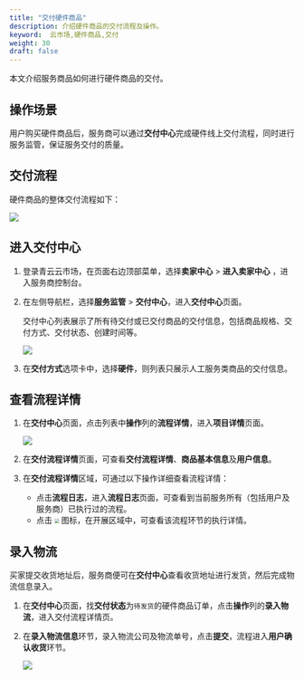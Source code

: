 ```yaml
---
title: "交付硬件商品"
description: 介绍硬件商品的交付流程及操作。
keyword:  云市场,硬件商品,交付
weight: 30
draft: false
---
```


本文介绍服务商品如何进行硬件商品的交付。

## 操作场景

用户购买硬件商品后，服务商可以通过**交付中心**完成硬件线上交付流程，同时进行服务监管，保证服务交付的质量。

## 交付流程

硬件商品的整体交付流程如下：

![](/appcenter/market/_images/hardware_delivery_process.svg)

## 进入交付中心

1. 登录青云云市场，在页面右边顶部菜单，选择**卖家中心** > **进入卖家中心** ，进入服务商控制台。

2. 在左侧导航栏，选择**服务监管** > **交付中心**，进入**交付中心**页面。

   交付中心列表展示了所有待交付或已交付商品的交付信息，包括商品规格、交付方式、交付状态、创建时间等。

   ![](/appcenter/market/_images/delivery_center_list.png)

3. 在**交付方式**选项卡中，选择**硬件**，则列表只展示人工服务类商品的交付信息。

## 查看流程详情

1. 在**交付中心**页面，点击列表中**操作**列的**流程详情**，进入**项目详情**页面。

   ![](/appcenter/market/_images/hardware_project_detail.png)

2. 在**交付流程详情**页面，可查看**交付流程详情**、**商品基本信息**及**用户信息**。

3. 在**交付流程详情**区域，可通过以下操作详细查看流程详情：
   - 点击**流程日志**，进入**流程日志**页面，可查看到当前服务所有（包括用户及服务商）已执行过的流程。
   - 点击 <img src="/appcenter/market/_images/chevron_down.png" style="zoom:50%;" /> 图标，在开展区域中，可查看该流程环节的执行详情。

## 录入物流

买家提交收货地址后，服务商便可在**交付中心**查看收货地址进行发货，然后完成物流信息录入。

1. 在**交付中心**页面，找**交付状态**为`待发货`的硬件商品订单，点击**操作**列的**录入物流**，进入交付流程详情页。

2. 在**录入物流信息**环节，录入物流公司及物流单号，点击**提交**，流程进入**用户确认收货**环节。

   ![](/appcenter/market/_images/hardware_input_logistics.png)

   
